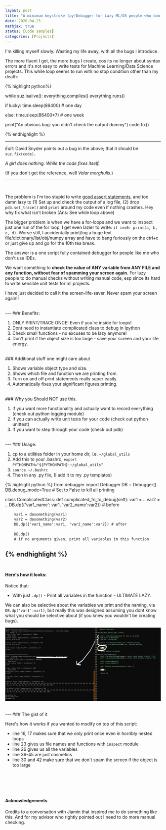```yaml
---
layout: post
title: "A minimum keystroke (py)Debugger for Lazy ML/DS people who don't IDE"
date: 2020-04-23
mathjax: true
status: [Code samples]
categories: [Projects]
---
```



I'm killing myself slowly. Wasting my life away, with all the bugs I introduce. 

The more fluent I get, the more bugs I create, cos its no longer about syntax errors and it's not easy to write tests for Machine Learning/Data Science projects. This while loop seems to run with no stop condition other than my death:

{% highlight python%}

while suz.isalive():
  everything.compiles()
  everything.runs()

  if lucky:
    time.sleep(86400) # one day

  else:
    time.sleep(86400*7) # one week

  print("An obvious bug: you didn't check the output dummy")
  code.fix()
  
{% endhighlight %}

---
*Edit:* David Snyder points out a bug in the above; that it should be `suz.fix(code)`. 

*A girl does nothing. While the code fixes itself.* 

(If you don't get the reference, well *Valar morghulis*.)

---

<br>

The problem is I'm too stupid to write [good assert statements](http://w.pgbovine.net/example-assert-statements.htm), and too damn lazy to (1) Set up and check the output of a log file, (2) drop `pdb.set_trace()` and `print` around my code even if nothing crashes. Hey why fix what isn't broken (Ans: See while loop above)

The bigger problem is when we have a for-loops and we want to inspect just one run of the for
loop, I get even lazier to write: `if i==0: print(a, b, c, d)`. Worse still, I accidentally
print/log a huge text file/dictionary/list/obj/numpy array and have to bang furiously on the
ctrl+c or just give up and go for the 10th tea break.

The answer is a one script fully contained debugger for people like me who don't use IDEs.

We want something to **check the value of ANY variable from ANY FILE and any function, without fear of spamming your
screen again.** For lazy people to do manual checks without writing manual code, esp since its hard to write sensible unit tests for ml projects.

I have just decided to call it the screen-life-saver.  Never spam your screen again!!

<br>
---
### Benefits:

1. ONLY PRINT/TRACE ONCE! Even if you're inside for loops! 
2. Dont need to instantiate complicated class to debug in Ipython
3. Check small functions - no excuses to be lazy anymore!
4. Don't print if the object size is too large - save your screen and your life energy.

<br>
### Additional stuff one might care about

1. Shows variable object type and size.
2. Shows which file and function we are printing from.
3. Turn on and off print statements really super easily.
4. Automatically fixes your significant figures printing.

<br>
### Why you Should NOT use this.

1. If you want more functionality and actually want to record everything (check out python logging module)
2. If you can actually write unit tests for your code (check out python unittest)
3. If you want to step through your code (check out pdb)

<br>
---
### Usage:

1. cp to a utilities folder in your home dir, i.e. `~/global_utils`
2. Add this to your .bashrc, `export PYTHONPATH="${PYTHONPATH}:~/global_utils"`
3. `source ~/.bashrc`
3. Then in any .py file, (I add it to my .py templates)

{% highlight python %}
from debugger import Debugger
DB = Debugger()
DB.debug_mode=True  # Set to False to kill all printing

class ComplicatedClass:
    def complicated_fn_to_debug(self):
        var1 = ..
        var2 = ..
        DB.dp({'var1_name': var1, 'var2_name':var2}) # before

        var1 = dosomething(var1)
        var2 = dosomething(var2)
        DB.dp({'var1_name':var1, 'var2_name':var2}) # after

        DB.dp() 
        # if no arguments given, print all variables in this function

{% endhighlight %}
<br><br>
---
#### Here's how it looks:

Notice that: 

* With just `.dp()` - Print all variables in the function - ULTIMATE LAZY.

We can also be selective about the variables we print and the naming, via `DB.dp('var1':var1)`, but really this was designed assuming you dont know what you should be selective about (if you knew you wouldn't be creating
bugs).

![Fig1](/assets/debug.jpg)

<br>
---
### The gist of it

Here's how it works if you wanted to modify on top of this script:

* line 16, 17 makes sure that we only print once even in horribly nested loops
* line 23 gives us file names and functions with `inspect` module
* line 26 gives us all the variables
* line 36-45 are just cosmetics
* line 30 and 42 make sure that we don't spam the screen if the object is too large

<br>

<script src="https://gist.github.com/suzyahyah/155416147884551c641d62763e364159.js"></script>

<br><br>
#### Acknowledgements

Credits to a conversation with Jiamin that inspired me to do something like this. And for my advisor who rightly pointed out I need to do more manual checking.




